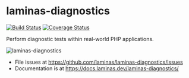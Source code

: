 laminas-diagnostics
===============

[![Build Status](https://travis-ci.org/laminas/laminas-diagnostics.svg?branch=master)](https://travis-ci.org/laminas/laminas-diagnostics)
[![Coverage Status](https://coveralls.io/repos/github/laminas/laminas-diagnostics/badge.svg?branch=master)](https://coveralls.io/github/laminas/laminas-diagnostics?branch=master)

Perform diagnostic tests within real-world PHP applications.

![laminas-diagnostics](http://i.imgur.com/xd2Na8y.png)

- File issues at https://github.com/laminas/laminas-diagnostics/issues
- Documentation is at https://docs.laminas.dev/laminas-diagnostics/
